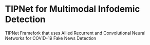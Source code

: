 # TIPNet for Multimodal Infodemic Detection
TIPNet Framefork that uses Allied Recurrent and Convolutional Neural Networks for COVID-19 Fake News Detection
